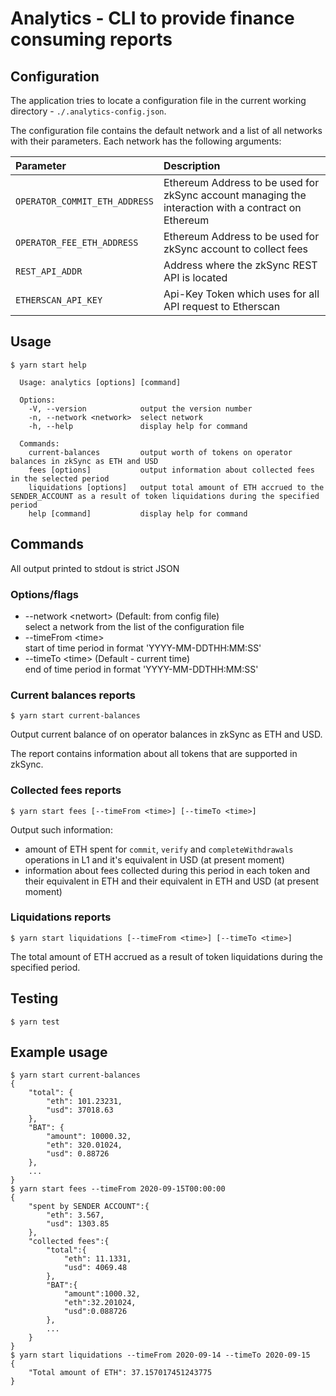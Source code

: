 # Analytics - CLI to provide finance consuming reports

## Configuration

The application tries to locate a configuration file in the current working directory - `./.analytics-config.json`.

The configuration file contains the default network and a list of all networks with their parameters. Each network has the following arguments:

| Parameter | Description |
| :-- | :-- |
| `OPERATOR_COMMIT_ETH_ADDRESS` | Ethereum Address to be used for zkSync account managing the interaction with a contract on Ethereum |
| `OPERATOR_FEE_ETH_ADDRESS` | Ethereum Address to be used for zkSync account to collect fees |
| `REST_API_ADDR` | Address where the zkSync REST API is located |
| `ETHERSCAN_API_KEY` | Api-Key Token which uses for all API request to Etherscan   |

## Usage

```console
$ yarn start help

  Usage: analytics [options] [command]

  Options:
    -V, --version            output the version number
    -n, --network <network>  select network
    -h, --help               display help for command
    
  Commands:
    current-balances         output worth of tokens on operator balances in zkSync as ETH and USD
    fees [options]           output information about collected fees in the selected period
    liquidations [options]   output total amount of ETH accrued to the SENDER_ACCOUNT as a result of token liquidations during the specified period
    help [command]           display help for command

```

## Commands

All output printed to stdout is strict JSON

### Options/flags

- --network \<networt\> (Default: from config file)  
select a network from the list of the configuration file
- --timeFrom \<time\>   
start of time period in format 'YYYY-MM-DDTHH:MM:SS'
- --timeTo \<time\> (Default - current time)  
end of time period in format 'YYYY-MM-DDTHH:MM:SS' 

### Current balances reports

```console
$ yarn start current-balances 
```

Output current balance of on operator balances in zkSync as ETH and USD.

The report contains information about all tokens that are supported in zkSync.

### Collected fees reports

```console
$ yarn start fees [--timeFrom <time>] [--timeTo <time>]
```
Output such information:
- amount of ETH spent for `commit`, `verify` and `completeWithdrawals` operations in L1 and it's equivalent in USD (at present moment)
- information about fees collected during this period in each token and their equivalent in ETH and their equivalent in ETH and USD (at present moment)

### Liquidations reports

```console
$ yarn start liquidations [--timeFrom <time>] [--timeTo <time>]
```

The total amount of ETH accrued as a result of token liquidations during the specified period.

## Testing

```console
$ yarn test 
```

## Example usage

```console 
$ yarn start current-balances 
{
    "total": {
        "eth": 101.23231,
        "usd": 37018.63
    },
    "BAT": {
        "amount": 10000.32,
        "eth": 320.01024,
        "usd": 0.88726
    },
    ...
}
$ yarn start fees --timeFrom 2020-09-15T00:00:00
{
    "spent by SENDER ACCOUNT":{
        "eth": 3.567,
        "usd": 1303.85
    },
    "collected fees":{
        "total":{
            "eth": 11.1331,
            "usd": 4069.48
        },
        "BAT":{
            "amount":1000.32,
            "eth":32.201024,
            "usd":0.088726
        },
        ...
    }
}
$ yarn start liquidations --timeFrom 2020-09-14 --timeTo 2020-09-15
{
    "Total amount of ETH": 37.157017451243775
}
```